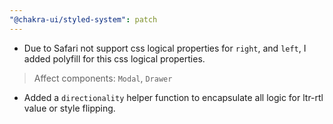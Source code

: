 ```yaml
---
"@chakra-ui/styled-system": patch
---
```


- Due to Safari not support css logical properties for `right`, and `left`, I
  added polyfill for this css logical properties.

> Affect components: `Modal`, `Drawer`

- Added a `directionality` helper function to encapsulate all logic for ltr-rtl
  value or style flipping.
